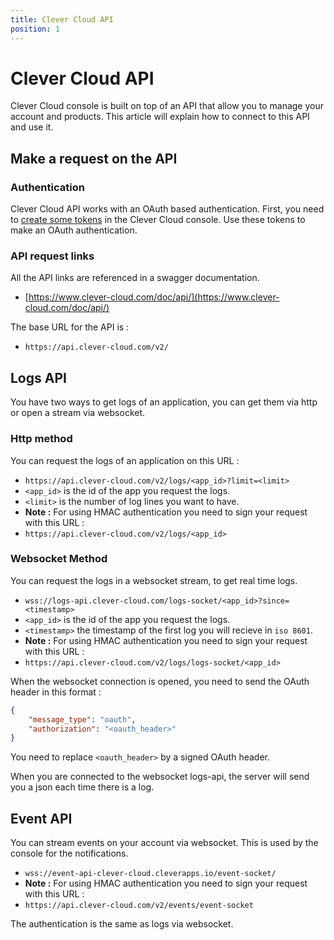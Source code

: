 ```yaml
---
title: Clever Cloud API
position: 1
---
```

# Clever Cloud API

Clever Cloud console is built on top of an API that allow you to manage your
account and products. This article will explain how to connect to this API and
use it.

## Make a request on the API

### Authentication

Clever Cloud API works with an OAuth based authentication. First, you need to
[create some tokens](https://console.clever-cloud.com/users/me/tokens) in
the Clever Cloud console. Use these tokens to make an OAuth authentication.

### API request links

All the API links are referenced in a swagger documentation.

 * [https://www.clever-cloud.com/doc/api/](https://www.clever-cloud.com/doc/api/)

The base URL for the API is :

 * `https://api.clever-cloud.com/v2/`

## Logs API

You have two ways to get logs of an application, you can get them via http or
open a stream via websocket.

### Http method

You can request the logs of an application on this URL :

 * `https://api.clever-cloud.com/v2/logs/<app_id>?limit=<limit>`
 * `<app_id>` is the id of the app you request the logs.
 * `<limit>` is the number of log lines you want to have.
 * **Note :** For using HMAC authentication you need to sign your request with
 this URL :
 * `https://api.clever-cloud.com/v2/logs/<app_id>`

### Websocket Method

You can request the logs in a websocket stream, to get real time logs.

 * `wss://logs-api.clever-cloud.com/logs-socket/<app_id>?since=<timestamp>`
 * `<app_id>` is the id of the app you request the logs.
 * `<timestamp>` the timestamp of the first log you will recieve in `iso 8601`.
 * **Note :** For using HMAC authentication you need to sign your request with
 this URL :
 * `https://api.clever-cloud.com/v2/logs/logs-socket/<app_id>`

When the websocket connection is opened, you need to send the OAuth header in
this format :
```json
{
	"message_type": "oauth",
	"authorization": "<oauth_header>"
}
```
You need to replace `<oauth_header>` by a signed OAuth header.

When you are connected to the websocket logs-api, the server will send you a
json each time there is a log.

## Event API

You can stream events on your account via websocket. This is used by the console
for the notifications.

 * `wss://event-api-clever-cloud.cleverapps.io/event-socket/`
 * **Note :** For using HMAC authentication you need to sign your request with
 this URL :
 * `https://api.clever-cloud.com/v2/events/event-socket`

The authentication is the same as logs via websocket.